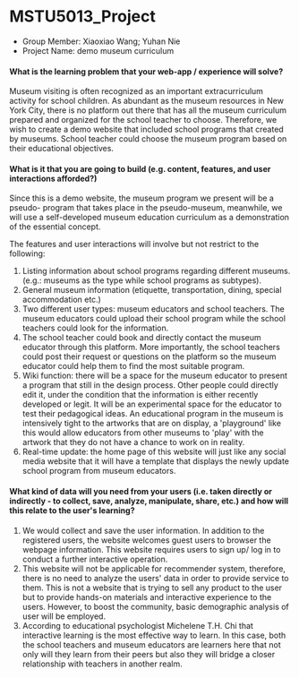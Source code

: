 # MSTU5013_Project

- Group Member: Xiaoxiao Wang; Yuhan Nie
- Project Name: demo museum curriculum

#### What is the learning problem that your web-app / experience will solve?
Museum visiting is often recognized as an important extracurriculum activity for school children. As abundant as the museum resources in New York City, there is no platform out there that has all the museum curriculum prepared and organized for the school teacher to choose. Therefore, we wish to create a demo website that included school programs that created by museums. School teacher could choose the museum program based on their educational objectives. 

#### What is it that you are going to build (e.g. content, features, and user interactions afforded?)
Since this is a demo website, the museum program we present will be a pseudo- program that takes place in the pseudo-museum, meanwhile, we will use a self-developed museum education curriculum as a demonstration of the essential concept. 

The features and user interactions will involve but not restrict to the following:
1. Listing information about school programs regarding different museums. (e.g.: museums as the type while school programs as subtypes). 
2. General museum information (etiquette, transportation, dining, special accommodation etc.)
3. Two different user types: museum educators and school teachers. The museum educators could upload their school program while the school teachers could look for the information. 
3. The school teacher could book and directly contact the museum educator through this platform. More importantly, the school teachers could post their request or questions on the platform so the museum educator could help them to find the most suitable program. 
4. Wiki function: there will be a space for the museum educator to present a program that still in the design process. Other people could directly edit it, under the condition that the information is either recently developed or legit. It will be an experimental space for the educator to test their pedagogical ideas.  An educational program in the museum is intensively tight to the artworks that are on display, a 'playground' like this would allow educators from other museums to 'play' with the artwork that they do not have a chance to work on in reality. 
5. Real-time update: the home page of this website will just like any social media website that it will have a template that displays the newly update school program from museum educators.  

#### What kind of data will you need from your users (i.e. taken directly or indirectly - to collect, save, analyze, manipulate, share, etc.) and how will this relate to the user's learning?
1. We would collect and save the user information. In addition to the registered users, the website welcomes guest users to browser the webpage information. This website requires users to sign up/ log in to conduct a further interactive operation. 
2. This website will not be applicable for recommender system, therefore, there is no need to analyze the users' data in order to provide service to them. This is not a website that is trying to sell any product to the user but to provide hands-on materials and interactive experience to the users. However, to boost the community, basic demographic analysis of user will be employed. 
3. According to educational psychologist Michelene T.H. Chi that interactive learning is the most effective way to learn. In this case, both the school teachers and museum educators are learners here that not only will they learn from their peers but also they will bridge a closer relationship with teachers in another realm. 


